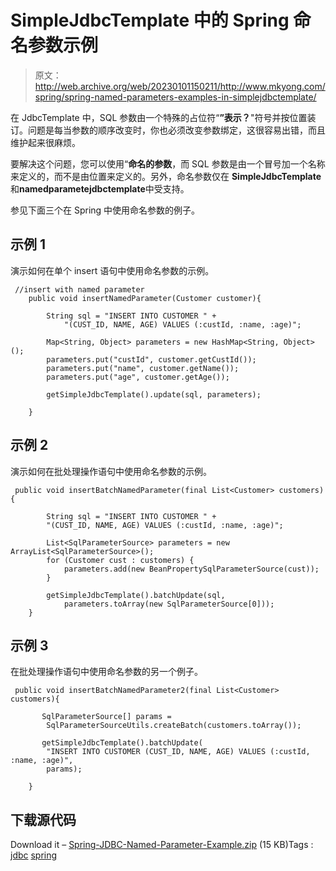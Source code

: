 # SimpleJdbcTemplate 中的 Spring 命名参数示例

> 原文：<http://web.archive.org/web/20230101150211/http://www.mkyong.com/spring/spring-named-parameters-examples-in-simplejdbctemplate/>

在 JdbcTemplate 中，SQL 参数由一个特殊的占位符“**”表示？**"符号并按位置装订。问题是每当参数的顺序改变时，你也必须改变参数绑定，这很容易出错，而且维护起来很麻烦。

要解决这个问题，您可以使用“**命名的参数**，而 SQL 参数是由一个冒号加一个名称来定义的，而不是由位置来定义的。另外，命名参数仅在 **SimpleJdbcTemplate** 和**namedparametejdbctemplate**中受支持。

参见下面三个在 Spring 中使用命名参数的例子。

## 示例 1

演示如何在单个 insert 语句中使用命名参数的示例。

```
 //insert with named parameter
	public void insertNamedParameter(Customer customer){

		String sql = "INSERT INTO CUSTOMER " +
			"(CUST_ID, NAME, AGE) VALUES (:custId, :name, :age)";

		Map<String, Object> parameters = new HashMap<String, Object>();
		parameters.put("custId", customer.getCustId());
		parameters.put("name", customer.getName());
		parameters.put("age", customer.getAge());

		getSimpleJdbcTemplate().update(sql, parameters);

	} 
```

## 示例 2

演示如何在批处理操作语句中使用命名参数的示例。

```
 public void insertBatchNamedParameter(final List<Customer> customers){

		String sql = "INSERT INTO CUSTOMER " +
		"(CUST_ID, NAME, AGE) VALUES (:custId, :name, :age)";

		List<SqlParameterSource> parameters = new ArrayList<SqlParameterSource>();
		for (Customer cust : customers) {
			parameters.add(new BeanPropertySqlParameterSource(cust)); 
		}

		getSimpleJdbcTemplate().batchUpdate(sql,
			parameters.toArray(new SqlParameterSource[0]));
	} 
```

## 示例 3

在批处理操作语句中使用命名参数的另一个例子。

```
 public void insertBatchNamedParameter2(final List<Customer> customers){

	   SqlParameterSource[] params = 
		SqlParameterSourceUtils.createBatch(customers.toArray());

	   getSimpleJdbcTemplate().batchUpdate(
		"INSERT INTO CUSTOMER (CUST_ID, NAME, AGE) VALUES (:custId, :name, :age)",
		params);

	} 
```

## 下载源代码

Download it – [Spring-JDBC-Named-Parameter-Example.zip](http://web.archive.org/web/20210820135911/http://www.mkyong.com/wp-content/uploads/2010/03/Spring-JDBC-Example.zip) (15 KB)Tags : [jdbc](http://web.archive.org/web/20210820135911/https://mkyong.com/tag/jdbc/) [spring](http://web.archive.org/web/20210820135911/https://mkyong.com/tag/spring/)<input type="hidden" id="mkyong-current-postId" value="3843">